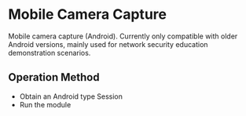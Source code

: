 # Mobile Camera Capture

Mobile camera capture (Android). Currently only compatible with older Android versions, mainly used for network security education demonstration scenarios.

## Operation Method

- Obtain an Android type Session
- Run the module
